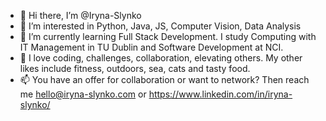 - 👋 Hi there, I’m @Iryna-Slynko
- 👀 I’m interested in Python, Java, JS, Computer Vision, Data Analysis
- 🌱 I’m currently learning Full Stack Development. I study Computing with IT Management in TU Dublin and Software Development at NCI.
- 💞️ I love coding, challenges, collaboration, elevating others. My other likes include fitness, outdoors, sea, cats and tasty food.
- 📫 You have an offer for collaboration or want to network? Then reach me hello@iryna-slynko.com or https://www.linkedin.com/in/iryna-slynko/  

<!---
Iryna-Slynko/Iryna-Slynko is a ✨ special ✨ repository because its `README.md` (this file) appears on your GitHub profile.
You can click the Preview link to take a look at your changes.
--->
